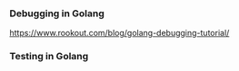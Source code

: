 ### Debugging in Golang
https://www.rookout.com/blog/golang-debugging-tutorial/

### Testing in Golang